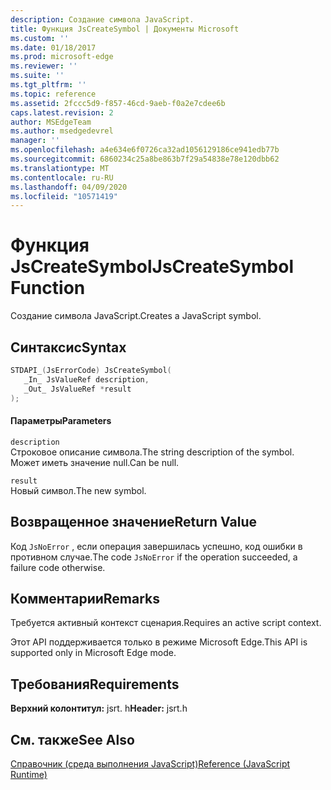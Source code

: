 ```yaml
---
description: Создание символа JavaScript.
title: Функция JsCreateSymbol | Документы Microsoft
ms.custom: ''
ms.date: 01/18/2017
ms.prod: microsoft-edge
ms.reviewer: ''
ms.suite: ''
ms.tgt_pltfrm: ''
ms.topic: reference
ms.assetid: 2fccc5d9-f857-46cd-9aeb-f0a2e7cdee6b
caps.latest.revision: 2
author: MSEdgeTeam
ms.author: msedgedevrel
manager: ''
ms.openlocfilehash: a4e634e6f0726ca32ad1056129186ce941edb77b
ms.sourcegitcommit: 6860234c25a8be863b7f29a54838e78e120dbb62
ms.translationtype: MT
ms.contentlocale: ru-RU
ms.lasthandoff: 04/09/2020
ms.locfileid: "10571419"
---
```

# <span data-ttu-id="e7111-103">Функция JsCreateSymbol</span><span class="sxs-lookup"><span data-stu-id="e7111-103">JsCreateSymbol Function</span></span>
<span data-ttu-id="e7111-104">Создание символа JavaScript.</span><span class="sxs-lookup"><span data-stu-id="e7111-104">Creates a JavaScript symbol.</span></span>
  
## <span data-ttu-id="e7111-105">Синтаксис</span><span class="sxs-lookup"><span data-stu-id="e7111-105">Syntax</span></span>  
  
```cpp  
STDAPI_(JsErrorCode) JsCreateSymbol(  
   _In_ JsValueRef description,  
   _Out_ JsValueRef *result  
);  
```  
  
#### <span data-ttu-id="e7111-106">Параметры</span><span class="sxs-lookup"><span data-stu-id="e7111-106">Parameters</span></span>  
 `description`  
 <span data-ttu-id="e7111-107">Строковое описание символа.</span><span class="sxs-lookup"><span data-stu-id="e7111-107">The string description of the symbol.</span></span> <span data-ttu-id="e7111-108">Может иметь значение null.</span><span class="sxs-lookup"><span data-stu-id="e7111-108">Can be null.</span></span>  
  
 `result`  
 <span data-ttu-id="e7111-109">Новый символ.</span><span class="sxs-lookup"><span data-stu-id="e7111-109">The new symbol.</span></span>  
  
## <span data-ttu-id="e7111-110">Возвращенное значение</span><span class="sxs-lookup"><span data-stu-id="e7111-110">Return Value</span></span>  
 <span data-ttu-id="e7111-111">Код `JsNoError` , если операция завершилась успешно, код ошибки в противном случае.</span><span class="sxs-lookup"><span data-stu-id="e7111-111">The code `JsNoError` if the operation succeeded, a failure code otherwise.</span></span>  
  
## <span data-ttu-id="e7111-112">Комментарии</span><span class="sxs-lookup"><span data-stu-id="e7111-112">Remarks</span></span>  
 <span data-ttu-id="e7111-113">Требуется активный контекст сценария.</span><span class="sxs-lookup"><span data-stu-id="e7111-113">Requires an active script context.</span></span>  
  
 <span data-ttu-id="e7111-114">Этот API поддерживается только в режиме Microsoft Edge.</span><span class="sxs-lookup"><span data-stu-id="e7111-114">This API is supported only in Microsoft Edge mode.</span></span>  
  
## <span data-ttu-id="e7111-115">Требования</span><span class="sxs-lookup"><span data-stu-id="e7111-115">Requirements</span></span>  
 <span data-ttu-id="e7111-116">**Верхний колонтитул:** jsrt. h</span><span class="sxs-lookup"><span data-stu-id="e7111-116">**Header:** jsrt.h</span></span>  
  
## <span data-ttu-id="e7111-117">См. также</span><span class="sxs-lookup"><span data-stu-id="e7111-117">See Also</span></span>  
 [<span data-ttu-id="e7111-118">Справочник (среда выполнения JavaScript)</span><span class="sxs-lookup"><span data-stu-id="e7111-118">Reference (JavaScript Runtime)</span></span>](../chakra-hosting/reference-javascript-runtime.md)